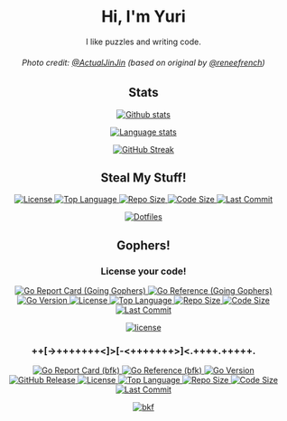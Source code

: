 <!-- Unless otherwise specified, (C) Yuri Norwood, under the Unlicense. -->

<!--
  Although I like to strictly adhear to a policy of only writing Markdown code
  within .md files, I'm making a unique exception here as this is a community
  facing file with the explicit purpose of being a personal profile.
-->

<h1 align="center">Hi, I'm Yuri</h1>

<p align="center">
  I like puzzles and writing code.
</p>

<h6 align="center">
  Photo credit: <a href="https://twitter.com/ActualJinJin">@ActualJinJin</a>
  (based on original by <a href="https://twitter.com/reneefrench">@reneefrench</a>)
</h6>

<h2 align="center">Stats</h2>

<p align="center">
  <a href="https://github.com/yuri-norwood">
    <img alt="Github stats" src="https://github-readme-stats.vercel.app/api?username=yuri-norwood&count_private=true&show_icons=true&theme=dark&include_all_commits=true&hide_border=true" />
  </a>
</p>

<p align="center">
  <a href="https://github.com/yuri-norwood">
    <img alt="Language stats" src="https://github-readme-stats.vercel.app/api/top-langs?username=yuri-norwood&count_private=true&show_icons=true&theme=dark&layout=compact&card_width=445&hide=css&langs_count=10&hide_border=true" />
  </a>
</p>

<p align="center">
  <a href="https://github.com/yuri-norwood">
    <img alt="GitHub Streak" src="https://github-readme-streak-stats.herokuapp.com/?user=yuri-norwood&theme=dark&hide_border=true" />
  </a>
</p>

<h2 align="center">Steal My Stuff!</h2>

<p align="center">
  <a href="https://github.com/yuri-norwood/dotfiles/blob/main/LICENSE">
    <img alt="License" src="https://img.shields.io/github/license/yuri-norwood/dotfiles" />
  </a>
  <a href="https://github.com/yuri-norwood/dotfiles">
    <img alt="Top Language" src="https://img.shields.io/github/languages/top/yuri-norwood/dotfiles" />
  </a>
  <a href="https://github.com/yuri-norwood/dotfiles/archive/main.tar.gz">
    <img alt="Repo Size" src="https://img.shields.io/github/repo-size/yuri-norwood/dotfiles" />
  </a>
  <a href="https://github.com/yuri-norwood/dotfiles">
    <img alt="Code Size" src="https://img.shields.io/github/languages/code-size/yuri-norwood/dotfiles" />
  </a>
  <!--a href="https://github.com/yuri-norwood/dotfiles/commits">
    <img alt="Commit Activity" src="https://img.shields.io/github/commit-activity/w/yuri-norwood/dotfiles" />
  </a-->
  <a href="https://github.com/yuri-norwood/dotfiles/commits">
    <img alt="Last Commit" src="https://img.shields.io/github/last-commit/yuri-norwood/dotfiles" />
  </a>
</p>

<p align="center">
  <a href="https://github.com/yuri-norwood/dotfiles">
    <img alt="Dotfiles" src="https://github-readme-stats.vercel.app/api/pin/?username=yuri-norwood&repo=dotfiles&theme=dark" />
  </a>
</p>

<h2 align="center">Gophers!</h2>

<h3 align="center">License your code!</h3>

<p align="center">
  <a href="https://goreportcard.com/report/github.com/yuri-norwood/license">
    <img alt="Go Report Card (Going Gophers)" src="https://goreportcard.com/badge/github.com/yuri-norwood/license" />
  </a>
  <a href="https://pkg.go.dev/github.com/yuri-norwood/license">
    <img alt="Go Reference (Going Gophers)" src="https://pkg.go.dev/badge/github.com/yuri-norwood/license.svg" />
  </a>
  <a href="https://github.com/yuri-norwood/license/blob/main/go.mod">
    <img alt="Go Version" src="https://img.shields.io/github/go-mod/go-version/yuri-norwood/license" />
  </a>
  <a href="https://github.com/yuri-norwood/license/blob/main/LICENSE">
    <img alt="License" src="https://img.shields.io/badge/license-MIT-blue" />
  </a>
  <a href="https://github.com/yuri-norwood/license">
    <img alt="Top Language" src="https://img.shields.io/github/languages/top/yuri-norwood/license" />
  </a>
  <a href="https://github.com/yuri-norwood/license/archive/main.tar.gz">
    <img alt="Repo Size" src="https://img.shields.io/github/repo-size/yuri-norwood/license" />
  </a>
  <a href="https://github.com/yuri-norwood/license">
    <img alt="Code Size" src="https://img.shields.io/github/languages/code-size/yuri-norwood/license" />
  </a>
  <!--a href="https://github.com/yuri-norwood/license/commits">
    <img alt="Commit Activity" src="https://img.shields.io/github/commit-activity/w/yuri-norwood/license" />
  </a-->
  <a href="https://github.com/yuri-norwood/license/commits">
    <img alt="Last Commit" src="https://img.shields.io/github/last-commit/yuri-norwood/license" />
  </a>
</p>

<p align="center">
  <a href="https://github.com/yuri-norwood/license">
    <img alt="license" src="https://github-readme-stats.vercel.app/api/pin/?username=yuri-norwood&repo=license&theme=dark" />
  </a>
</p>

<h3 align="center">++[->+++++++<]>[-<+++++++>]<.++++.+++++.</h3>

<p align="center">
  <a href="https://goreportcard.com/report/github.com/yuri-norwood/bfk">
    <img alt="Go Report Card (bfk)" src="https://goreportcard.com/badge/github.com/yuri-norwood/bfk" />
  </a>
  <a href="https://pkg.go.dev/github.com/yuri-norwood/bfk">
    <img alt="Go Reference (bfk)" src="https://pkg.go.dev/badge/github.com/yuri-norwood/bfk.svg" />
  </a>
  <a href="https://github.com/yuri-norwood/bfk/blob/main/go.mod">
    <img alt="Go Version" src="https://img.shields.io/github/go-mod/go-version/yuri-norwood/bfk" />
  </a>
  <a href="https://github.com/yuri-norwood/bfk/releases/latest">
    <img alt="GitHub Release" src="https://img.shields.io/github/v/release/yuri-norwood/bfk?include_prereleases" />
  </a>
  <a href="https://github.com/yuri-norwood/bfk/blob/main/LICENSE">
    <img alt="License" src="https://img.shields.io/github/license/yuri-norwood/bfk" />
  </a>
  <a href="https://github.com/yuri-norwood/bfk">
    <img alt="Top Language" src="https://img.shields.io/github/languages/top/yuri-norwood/bfk" />
  </a>
  <a href="https://github.com/yuri-norwood/bfk/archive/main.tar.gz">
    <img alt="Repo Size" src="https://img.shields.io/github/repo-size/yuri-norwood/bfk" />
  </a>
  <a href="https://github.com/yuri-norwood/bfk">
    <img alt="Code Size" src="https://img.shields.io/github/languages/code-size/yuri-norwood/bfk" />
  </a>
  <!--a href="https://github.com/yuri-norwood/bfk/commits">
    <img alt="Commit Activity" src="https://img.shields.io/github/commit-activity/w/yuri-norwood/bfk" />
  </a-->
  <a href="https://github.com/yuri-norwood/bfk/commits">
    <img alt="Last Commit" src="https://img.shields.io/github/last-commit/yuri-norwood/bfk" />
  </a>
</p>

<p align="center">
  <a href="https://github.com/yuri-norwood/bfk">
    <img alt="bkf" src="https://github-readme-stats.vercel.app/api/pin/?username=yuri-norwood&repo=bfk&theme=dark" />
  </a>
</p>
